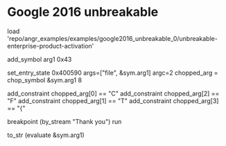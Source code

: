 # Google 2016 unbreakable

load 'repo/angr_examples/examples/google2016_unbreakable_0/unbreakable-enterprise-product-activation'

add_symbol arg1 0x43

set_entry_state 0x400590   args=["file", &sym.arg1] argc=2
chopped_arg = chop_symbol &sym.arg1 8

add_constraint chopped_arg[0] == "C"
add_constraint chopped_arg[2] == "F"
add_constraint chopped_arg[1] == "T"
add_constraint chopped_arg[3] == "{"


breakpoint (by_stream "Thank you")
run

to_str (evaluate &sym.arg1)